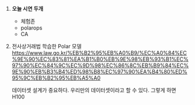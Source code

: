1. **오늘 시연 두개**
	- 체험존
	- polarops
	- CA

2. 전사상거래법 학습한 Polar 모델
	https://www.law.go.kr/%EB%B2%95%EB%A0%B9/%EC%A0%84%EC%9E%90%EC%83%81%EA%B1%B0%EB%9E%98%EB%93%B1%EC%97%90%EC%84%9C%EC%9D%98%EC%86%8C%EB%B9%84%EC%9E%90%EB%B3%B4%ED%98%B8%EC%97%90%EA%B4%80%ED%95%9C%EB%B2%95%EB%A5%A0
	
	데이터셋 설계가 중요하다.
	우리만의 데이터셋이라고 할 수 있다.
	그렇게 하면 H100 